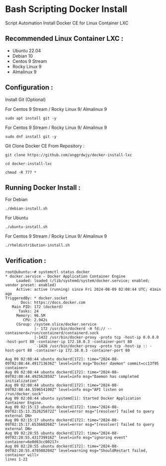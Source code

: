 # Bash Scripting Docker Install
Script Automation Install Docker CE for Linux Container LXC

Recommended Linux Container LXC : 
---------------
- Ubuntu 22.04
- Debian 10
- Centos 9 Stream
- Rocky Linux 9
- Almalinux 9

Configuration :
---------------
Install Git (Optional)

For Centos 9 Stream / Rocky Linux 9/ Almalinux 9
```
sudo apt install git -y
```
For Centos 9 Stream / Rocky Linux 9/ Almalinux 9
```
sudo dnf install git -y 
```

Git Clone Docker CE From Repository :
```
git clone https://github.com/anggrdwjy/docker-install-lxc
```
```
cd docker-install-lxc
```
```
chmod -R 777 *
```

Running Docker Install :
-----------------
For Debian
```
./debian-install.sh
```
For Ubuntu
```
./ubuntu-install.sh              
```
For Centos 9 Stream / Rocky Linux 9/ Almalinux 9
```
./rheldistribution-install.sh
```

Verification :
---------------
```
root@ubuntu:~# systemctl status docker
* docker.service - Docker Application Container Engine
     Loaded: loaded (/lib/systemd/system/docker.service; enabled; vendor preset: enabled)
     Active: active (running) since Fri 2024-08-09 02:08:44 UTC; 41min ago
TriggeredBy: * docker.socket
       Docs: https://docs.docker.com
   Main PID: 172 (dockerd)
      Tasks: 24
     Memory: 96.5M
        CPU: 2.942s
     CGroup: /system.slice/docker.service
             |- 172 /usr/bin/dockerd -H fd:// --containerd=/run/containerd/containerd.sock
             |-1422 /usr/bin/docker-proxy -proto tcp -host-ip 0.0.0.0 -host-port 80 -container-ip 172.18.0.3 -container-port 80
             `-1426 /usr/bin/docker-proxy -proto tcp -host-ip :: -host-port 80 -container-ip 172.18.0.3 -container-port 80

Aug 09 02:08:44 ubuntu dockerd[172]: time="2024-08-09T02:08:44.491713636Z" level=info msg="Docker daemon" commit=cc13f95 container>
Aug 09 02:08:44 ubuntu dockerd[172]: time="2024-08-09T02:08:44.492562859Z" level=info msg="Daemon has completed initialization"
Aug 09 02:08:44 ubuntu dockerd[172]: time="2024-08-09T02:08:44.559654100Z" level=info msg="API listen on /run/docker.sock"
Aug 09 02:08:44 ubuntu systemd[1]: Started Docker Application Container Engine.
Aug 09 02:15:13 ubuntu dockerd[172]: time="2024-08-09T02:15:13.352625872Z" level=error msg="[resolver] failed to query external DN>
Aug 09 02:15:17 ubuntu dockerd[172]: time="2024-08-09T02:15:17.653660268Z" level=error msg="[resolver] failed to query external DN>
Aug 09 02:28:55 ubuntu dockerd[172]: time="2024-08-09T02:28:55.431739916Z" level=info msg="ignoring event" container=6e0d63cc00217>
Aug 09 02:28:55 ubuntu dockerd[172]: time="2024-08-09T02:28:55.470508204Z" level=warning msg="ShouldRestart failed, container will>
lines 1-22
```

